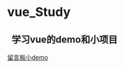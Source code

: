 # vue_Study
##    学习vue的demo和小项目
[留言板小demo](http://htmlpreview.github.io/?https://github.com/koukaicheng/vue_Study/blob/master/%E7%95%99%E8%A8%80%E6%9D%BF.html)
